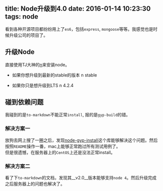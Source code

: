 title: Node升级到4.0
date: 2016-01-14 10:23:30
tags: node
---

看到各种开源项目都纷纷用上了`es6`，包括`express`, `mongoose`等等。我感觉也是时候升级公司的项目了。

## 升级Node

直接使用TJ大神的[n](https://www.npmjs.com/package/n)来安装node。  

- 如果你想升级到最新的stable的版本
        n stable 

- 如果你只是想升级到LTS
        n 4.2.4


## 碰到依赖问题

我碰到的是`to-markdown`不能正常`install`,  报的是`gyp-build`的错。

### 解决方案一

放狗去网上搜了一圈之后，发现[node-gyp-install](https://github.com/mafintosh/node-gyp-install)这个库能够解决这个问题。然后按照`README`操作一番，mac上能够正常跑过所有测试用例了。  
但是很遗憾，在服务器上的`CentOS`上还是没法正常install。

### 解决方案二

看了下`to-markdown`的文档，发现其__v2.0__版本能够支持`node 4`。然后升级完成之后服务器上的问题也解决了。


